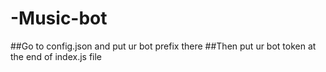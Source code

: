 # -Music-bot
##Go to config.json and put ur bot prefix there
##Then put ur bot token at the end of index.js file
